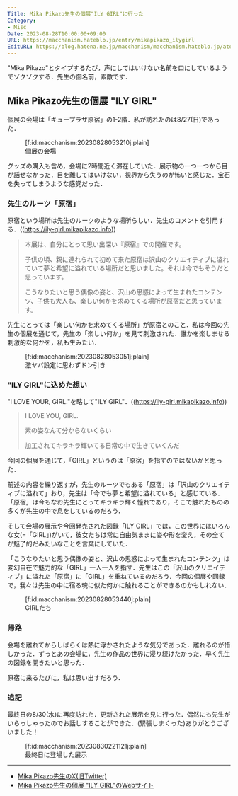 ```yaml
---
Title: Mika Pikazo先生の個展"ILY GIRL"に行った
Category:
- Misc
Date: 2023-08-28T10:00:00+09:00
URL: https://macchanism.hateblo.jp/entry/mikapikazo_ilygirl
EditURL: https://blog.hatena.ne.jp/macchanism/macchanism.hateblo.jp/atom/entry/820878482962299869
---
```


"Mika Pikazo"とタイプするたび，声にしてはいけない名前を口にしているようでゾクゾクする．先生の御名前，素敵です．

## Mika Pikazo先生の個展 "ILY GIRL"
個展の会場は「キュープラザ原宿」の1-2階．私が訪れたのは8/27(日)であった．

<figure class="figure-image figure-image-fotolife" title="個展の会場">[f:id:macchanism:20230828053210j:plain]<figcaption>個展の会場</figcaption></figure>

グッズの購入も含め，会場に2時間近く滞在していた．展示物の一つ一つから目が話せなかった．目を離してはいけない，視界から失うのが怖いと感じた．宝石を失ってしまうような感覚だった．

### 先生のルーツ「原宿」
原宿という場所は先生のルーツのような場所らしい．先生のコメントを引用する．((https://ily-girl.mikapikazo.info))

<!-- more -->

> 本展は、自分にとって思い出深い『原宿』での開催です。
>
> 子供の頃、親に連れられて初めて来た原宿は沢山のクリエイティブに溢れていて夢と希望に溢れている場所だと思いました。それは今でもそうだと思っています。
>
> こうなりたいと思う偶像の姿と、沢山の思惑によって生まれたコンテンツ、子供も大人も、楽しい何かを求めてくる場所が原宿だと思っています。

先生にとっては「楽しい何かを求めてくる場所」が原宿とのこと．私は今回の先生の個展を通じて，先生の「楽しい何か」を見て刺激された．誰かを楽しませる刺激的な何かを，私も生みたい．

<figure class="figure-image figure-image-fotolife" title="激ヤバ設定に思わずドン引き">[f:id:macchanism:20230828053051j:plain]<figcaption>激ヤバ設定に思わずドン引き</figcaption></figure>

### "ILY GIRL"に込めた想い
"I LOVE YOUR, GIRL."を略して"ILY GIRL"．((https://ily-girl.mikapikazo.info))

> I LOVE YOU, GIRL.
>
> 素の姿なんて分からないくらい
>
> 加工されてキラキラ輝いてる日常の中で生きていくんだ

今回の個展を通じて，「GIRL」というのは「原宿」を指すのではないかと思った．

前述の内容を繰り返すが，先生のルーツでもある「原宿」は「沢山のクリエイティブに溢れて」おり，先生は「今でも夢と希望に溢れている」と感じている．「原宿」は今もなお先生にとってキラキラ輝く憧れであり，そこで触れたものの多くが先生の中で息をしているのだろう．

そして会場の展示や今回発売された図録「ILY GIRL」では，この世界にはいろんな女(=「GIRL」)がいて，彼女たちは常に自由気ままに姿や形を変え，その全てが魅了的だみたいなことを言葉にしていた．

「こうなりたいと思う偶像の姿と、沢山の思惑によって生まれたコンテンツ」は変幻自在で魅力的な「GIRL」一人一人を指す．先生はこの「沢山のクリエイティブ」に溢れた「原宿」に「GIRL」を重ねているのだろう．今回の個展や図録で，我々は先生の中に宿る魂に似た何かに触れることができるのかもしれない．

<figure class="figure-image figure-image-fotolife" title="GIRLたち">[f:id:macchanism:20230828053440j:plain]<figcaption>GIRLたち</figcaption></figure>

### 帰路
会場を離れてからしばらくは熱に浮かされたような気分であった．離れるのが惜しかった．ずっとあの会場に，先生の作品の世界に浸り続けたかった．早く先生の図録を開きたいと思った．

原宿に来るたびに，私は思い出すだろう．

### 追記
最終日の8/30(水)に再度訪れた．更新された展示を見に行った．偶然にも先生がいらっしゃったのでお話しすることができた．(緊張しまくった)ありがとうございました！

<figure class="figure-image figure-image-fotolife" title="最終日に登場した展示">[f:id:macchanism:20230830221121j:plain]<figcaption>最終日に登場した展示</figcaption></figure>

---
 - [Mika Pikazo先生のX(旧Twitter)](https://twitter.com/MikaPikaZo)
 - [Mika Pikazo先生の個展 "ILY GIRL"のWebサイト](https://ily-girl.mikapikazo.info)
